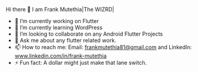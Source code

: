    Hi there 👋 I am Frank Mutethia|The WIZRD| 

- 🔭 I’m currently working on Flutter
- 🌱 I’m currently learning WordPress
- 👯 I’m looking to collaborate on any Android Flutter Projects
- 💬 Ask me about any flutter related work.
- 📫 How to reach me: Email: frankmutethia81@gmail.com and LinkedIn: www.linkedin.com/in/frank-mutethia
- ⚡ Fun fact: A dollar might just make that lane switch.
